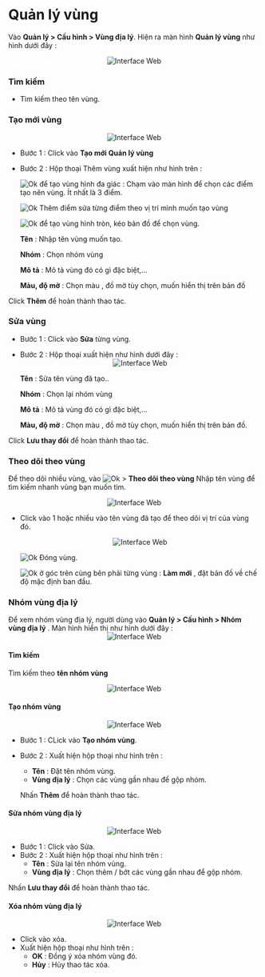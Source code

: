 # Quản lý vùng

<div id="manage-region">
</div>

 Vào **Quản lý > Cấu hình > Vùng địa lý**. Hiện ra màn hình **Quản lý vùng** như hình dưới đây : 

<span style="display:block;text-align:center">![Interface Web](/docs/assets/images/web-interface/map/manage-region-1.png)

### Tìm kiếm 
* Tìm kiếm theo tên vùng.

### Tạo mới vùng 

<span style="display:block;text-align:center">![Interface Web](/docs/assets/images/web-interface/map/add-region-3.png)

* Bước 1 :  Click vào **Tạo mới Quản lý vùng** 
* Bước 2 : Hộp thoại Thêm vùng xuất hiện như hình trên :

    <span class="icon-left svg-filter-info">![Ok](/docs/assets/images/web-interface/icon/SVG/polygon.svg)  để tạo vùng hình đa giác : Chạm vào màn  hình để chọn các điểm tạo nên vùng. Ít nhất là 3 điểm.

    <span class="icon-left svg-filter-info">![Ok](/docs/assets/images/web-interface/icon/SVG/square-full.svg) Thêm điểm sửa từng điểm theo vị trí mình muốn tạo vùng

    <span class="icon-left svg-filter-info">![Ok](/docs/assets/images/web-interface/icon/SVG/circle1.svg)  để tạo vùng hình tròn, kéo bản đồ để chọn vùng. 

    **Tên** : Nhập tên vùng muốn tạo.

    **Nhóm** : Chọn nhóm vùng 

    **Mô tả** : Mô tả vùng đó có gì đặc biệt,...

    **Màu, độ mờ** : Chọn màu , đồ mờ tùy chọn, muốn hiển thị trên bản đồ

Click **Thêm** để hoàn thành thao tác.

### Sửa vùng 

- Bước 1 : Click vào **Sửa** từng vùng.

- Bước 2 : Hộp thoại xuất hiện như hình dưới đây :
     <span style="display:block;text-align:center">![Interface Web](/docs/assets/images/web-interface/map/edit-region-3.png)

    **Tên** : Sửa tên vùng đã tạo..

    **Nhóm** : Chọn lại nhóm vùng 

    **Mô tả** : Mô tả vùng đó có gì đặc biệt,...
    
    **Màu, độ mờ** : Chọn màu , đồ mờ tùy chọn, muốn hiển thị trên bản đồ.
 
Click **Lưu thay đổi** để hoàn thành thao tác.

### Theo dõi theo vùng
Để theo dõi nhiều vùng, vào  <span class="icon-left svg-filter-tick">![Ok](/docs/assets/images/web-interface/icon/SVG/icons8-maintenance.svg) > **Theo dõi theo vùng**
 Nhập tên vùng để tìm kiếm nhanh vùng bạn muốn tìm.

 <span style="display:block;text-align:center">![Interface Web](/docs/assets/images/web-interface/map/track-area.jpg)

* Click vào 1 hoặc nhiều vào tên vùng đã tạo để theo dõi vị trí của vùng đó.

    <span style="display:block;text-align:center">![Interface Web](/docs/assets/images/web-interface/map/track-area-1.jpg)

    <span class="icon-left svg-filter-tick">![Ok](/docs/assets/images/web-interface/icon/SVG/times.svg)  Đóng vùng.

    <span class="icon-left svg-filter-info">![Ok](/docs/assets/images/web-interface/icon/SVG/direction-arrow-fit.svg) ở góc trên cùng bên phải  từng vùng : **Làm mới** , đặt bản đồ về chế độ mặc định ban đầu.

### Nhóm vùng địa lý

Để xem nhóm vùng địa lý, người dùng vào **Quản lý > Cấu hình > Nhóm vùng địa lý** . Màn hình hiển thị như hình dưới đây :
<span style="display:block;text-align:center">![Interface Web](/docs/assets/images/web-interface/map/regional-groups.jpg)


 #### Tìm kiếm 
 Tìm kiếm theo **tên nhóm vùng**

 <span style="display:block;text-align:center">![Interface Web](/docs/assets/images/web-interface/map/search-regional-groups.jpg)

#### Tạo nhóm vùng 

<span style="display:block;text-align:center">![Interface Web](/docs/assets/images/web-interface/map/add-regional-groups.jpg)

* Bước 1 : CLick vào **Tạo nhóm vùng**.
* Bước 2 : Xuất hiện hộp thoại như hình trên :
    * **Tên** : Đặt tên nhóm vùng.
    * **Vùng địa lý** : Chọn các vùng gần nhau để gộp nhóm.

    Nhấn **Thêm** để hoàn thành thao tác.
    
#### Sửa nhóm vùng địa lý

<span style="display:block;text-align:center">![Interface Web](/docs/assets/images/web-interface/map/edit-regional-groups.jpg)

- Bước 1 : Click vào Sửa.
- Bước 2 : Xuất hiện hộp thoại như hình trên :
    * **Tên** : Sửa lại tên nhóm vùng.
    * **Vùng địa lý** : Chọn thêm / bớt các vùng gần nhau để gộp nhóm.

 Nhấn **Lưu thay đổi** để hoàn thành thao tác.
#### Xóa nhóm vùng địa lý
 
 <span style="display:block;text-align:center">![Interface Web](/docs/assets/images/web-interface/map/delete-regional-groups.jpg)

* Click vào xóa.
* Xuất hiện hộp thoại như hình trên :
    - **OK** : Đồng ý xóa nhóm vùng đó.
    - **Hủy** : Hủy thao tác xóa.



